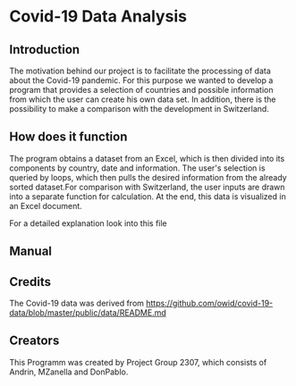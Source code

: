 # Covid-19 Data Analysis

## Introduction
The motivation behind our project is to facilitate the processing of data about the Covid-19 pandemic. For this purpose we wanted to develop a program that provides a selection of countries and possible information from which the user can create his own data set. In addition, there is the possibility to make a comparison with the development in Switzerland.

## How does it function
The program obtains a dataset from an Excel, which is then divided into its components by country, date and information. The user's selection is queried by loops, which then pulls the desired information from the already sorted dataset.For comparison with Switzerland, the user inputs are drawn into a separate function for calculation. At the end, this data is visualized in an Excel document.

For a detailed explanation look into this file

## Manual



## Credits
The Covid-19 data was derived from https://github.com/owid/covid-19-data/blob/master/public/data/README.md

## Creators
This Programm was created by Project Group 2307, which consists of Andrin, MZanella and DonPablo.
